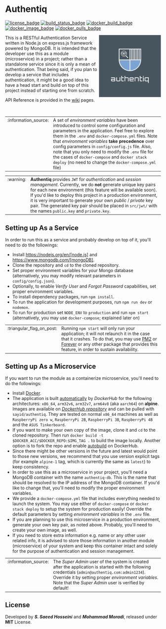 # Authentiq

[![license_badge](https://img.shields.io/github/license/SayidHosseini/authentiq.svg)](https://github.com/SayidHosseini/authentiq/blob/master/LICENSE)
[![build_status_badge](https://img.shields.io/docker/cloud/build/sayid/authentiq.svg)](https://hub.docker.com/r/sayid/authentiq/)
[![docker_build_badge](https://img.shields.io/docker/cloud/automated/sayid/authentiq.svg)](https://hub.docker.com/r/sayid/authentiq/)
[![docker_image_badge](https://images.microbadger.com/badges/image/sayid/authentiq.svg)](https://hub.docker.com/r/sayid/authentiq/)
[![docker_pulls_badge](https://img.shields.io/docker/pulls/sayid/authentiq.svg)](https://hub.docker.com/r/sayid/authentiq/)

<img width="200px" src="https://github.com/SayidHosseini/AuthenticationService/blob/master/logo.png" align="right" />

This is a RESTful Authentication Service written in Node.js on express.js framework powered by MongoDB. It is intended that the developer use this as a module (microservice) in a project; rather than a standalone service since it is only a mean of authentication. That being said, if you plan to develop a service that includes authentication, it might be a good idea to have a head start and build on top of this project instead of starting one from scratch.

API Reference is provided in the [wiki](https://github.com/SayidHosseini/authentiq/wiki) pages.

</br>
<table>
    <tr>
        <td valign="baseline">:information_source:</td>
        <td>A set of <em>environment variables</em> have been introduced to control some configuration and parameters in the application. Feel free to explore them in the <code>.env</code> and <code>docker-compose.yml</code> files. Note that <em>environment variables</em> <strong>take precedence</strong> over config parameters in <code>config/config.js</code> file. Also, note that you only need to modify the <code>.env</code> file for the cases of <code>docker-compose</code> and <code>docker stack deploy</code> (no need to change the <code>docker-compose.yml</code> file)</td>
    </tr>
</table>
<table>
    <tr>
        <td valign="baseline"> :warning: </td><td> <strong>Authentiq</strong> provides <code>JWT</code> for <em>authentication</em> and <em>session management</em>. Currently, we do <strong>not</strong> generate unique key pairs for each new environment (this feature will be available soon). If you'd like to deploy this project in a production environment, it is very important to generate your own <em>public</em> / <em>private</em> key pair. The generated key pair should be placed in <code>src/jwt/</code> with the names <code>public.key</code> and <code>private.key</code>. </td>
    </tr>
</table>

## Setting up As a Service

In order to run this as a service and probably develop on top of it, you'll need to do the followings:

- Install https://nodejs.org/en/[node.js] and https://www.mongodb.com/[mongoDB].
- Clone the repository and `cd` to the cloned repository.
- Set proper environment variables for your Mongo database (alternatively, you may modify relevant parameters in `config/config.json`).
- Optionally, to enable *Verify User* and *Forgot Password* capabilities, set proper environment variables.
- To install dependency packages, run `npm install`.
- To run the application for development purposes, run `npm run dev` or `nodemon`.
- To run for production set `NODE_ENV` to `production` and run `npm start` (alternatively, you may use `docker-compose`; explained later on)

<table>
    <tr>
        <td valign="baseline">:triangular_flag_on_post:</td>
        <td>Running <code>npm start</code> will only run your application; it will not relaunch it in the case that it crashes. To do that, you may use <a href="https://www.npmjs.com/package/pm2">PM2</a> or <a href="https://www.npmjs.com/package/forever">Forever</a> or any other package that provides this feature, in order to sustain availability.</td>
    </tr>
</table>

## Setting up As a Microservice

If you want to run the module as a containerize microservice, you'll need to do the followings:

- Install [Docker](https://www.docker.com).
- The application is built [automatically](https://docs.docker.com/docker-hub/builds/) by _DockerHub_ for the following architectures: `x86_64`, `arm32v6`, `arm32v7`, `arm64v8` (aka `aarch64`) on **alpine**. Images are available on [_DockerHub repository_](https://hub.docker.com/r/sayid/authentiq) and can be pulled with `sayid/authentiq`. They are tested on normal `x86_64` machines as well as `RaspberryPi zero w`, `RaspberryPi 2B`, `RaspberryPi 3B`, `RaspberryPi 4B` and the `ASUS Tinkerboard`.
- If you want to make your own copy of the image, clone it and `cd` to the cloned repository. Then run `docker build -t $DOCKER_ACC/$DOCKER_REPO:$IMG_TAG .` to build the image locally. Another option is to fork the repo and enable [autobuild](https://docs.docker.com/docker-hub/builds/) on DockerHub.
- Since there might be other versions in the future and latest would point to those new versions, we recommend that you use version explicit tags (for example `alpine-1` tag, which is currently the same as `latest`) to keep consistency.
- In order to use this as a microservice in your project, you'll need a MongoDB container with the name `authentiq-db`. This is the name that should be resolved to the IP address of the MongoDB container. If you'd like to change that, you'll need to modify the proper environment variables.
- We provide a `docker-compose.yml` file that includes everything needed to launch the system. You may use either of `docker-compose` or `docker stack deploy` to setup the system for production easily! Override the default parameters by setting *environment variables* in the `.env` file.
- If you are planning to use this microservice in a production environment, generate your own key pair, as noted above. Probably, you'll need to create your own image, as well.
- If you need to store extra information e.g. name or any other user related info, it is advised to store those information in another module (microservice) of your system and keep this container intact and solely for the purpose of authentication and session management.

<table>
    <tr>
        <td valign="baseline">:information_source:</td>
        <td>The <em>Super Admin</em> user of the system is created after the application is started with the following credentials (<code>admin@authentiq.com:admin1234</code>). Override it by setting proper <em>environment variables</em>. Note that the <em>Super Admin</em> user is verified by default!</td>
    </tr>
</table>

## License

Developed by **_S. Saeed Hosseini_** and **_Mohammad Moradi_**, released under **MIT** License.

